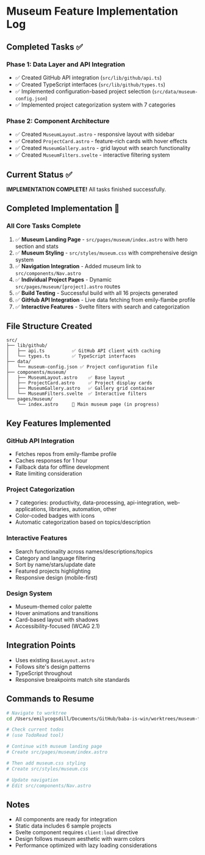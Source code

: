 # Museum Feature Implementation Log

## Completed Tasks ✅

### Phase 1: Data Layer and API Integration
- ✅ Created GitHub API integration (`src/lib/github/api.ts`)
- ✅ Created TypeScript interfaces (`src/lib/github/types.ts`)
- ✅ Implemented configuration-based project selection (`src/data/museum-config.json`)
- ✅ Implemented project categorization system with 7 categories

### Phase 2: Component Architecture
- ✅ Created `MuseumLayout.astro` - responsive layout with sidebar
- ✅ Created `ProjectCard.astro` - feature-rich cards with hover effects
- ✅ Created `MuseumGallery.astro` - grid layout with search functionality
- ✅ Created `MuseumFilters.svelte` - interactive filtering system

## Current Status ✅

**IMPLEMENTATION COMPLETE!** All tasks finished successfully.

## Completed Implementation 🎉

### All Core Tasks Complete
1. ✅ **Museum Landing Page** - `src/pages/museum/index.astro` with hero section and stats
2. ✅ **Museum Styling** - `src/styles/museum.css` with comprehensive design system
3. ✅ **Navigation Integration** - Added museum link to `src/components/Nav.astro`
4. ✅ **Individual Project Pages** - Dynamic `src/pages/museum/[project].astro` routes
5. ✅ **Build Testing** - Successful build with all 16 projects generated
6. ✅ **GitHub API Integration** - Live data fetching from emily-flambe profile
7. ✅ **Interactive Features** - Svelte filters with search and categorization

## File Structure Created

```
src/
├── lib/github/
│   ├── api.ts          ✅ GitHub API client with caching
│   └── types.ts        ✅ TypeScript interfaces
├── data/
│   └── museum-config.json ✅ Project configuration file
├── components/museum/
│   ├── MuseumLayout.astro    ✅ Base layout
│   ├── ProjectCard.astro     ✅ Project display cards
│   ├── MuseumGallery.astro   ✅ Gallery grid container
│   └── MuseumFilters.svelte  ✅ Interactive filters
└── pages/museum/
    └── index.astro     🚧 Main museum page (in progress)
```

## Key Features Implemented

### GitHub API Integration
- Fetches repos from emily-flambe profile
- Caches responses for 1 hour
- Fallback data for offline development
- Rate limiting consideration

### Project Categorization
- 7 categories: productivity, data-processing, api-integration, web-applications, libraries, automation, other
- Color-coded badges with icons
- Automatic categorization based on topics/description

### Interactive Features
- Search functionality across names/descriptions/topics
- Category and language filtering
- Sort by name/stars/update date
- Featured projects highlighting
- Responsive design (mobile-first)

### Design System
- Museum-themed color palette
- Hover animations and transitions
- Card-based layout with shadows
- Accessibility-focused (WCAG 2.1)

## Integration Points

- Uses existing `BaseLayout.astro`
- Follows site's design patterns
- TypeScript throughout
- Responsive breakpoints match site standards

## Commands to Resume

```bash
# Navigate to worktree
cd /Users/emilycogsdill/Documents/GitHub/baba-is-win/worktrees/museum-feature

# Check current todos
# (use TodoRead tool)

# Continue with museum landing page
# Create src/pages/museum/index.astro

# Then add museum.css styling
# Create src/styles/museum.css

# Update navigation
# Edit src/components/Nav.astro
```

## Notes
- All components are ready for integration
- Static data includes 6 sample projects
- Svelte component requires `client:load` directive
- Design follows museum aesthetic with warm colors
- Performance optimized with lazy loading considerations